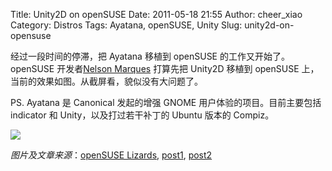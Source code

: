 Title: Unity2D on openSUSE
Date: 2011-05-18 21:55
Author: cheer_xiao
Category: Distros
Tags: Ayatana, openSUSE, Unity
Slug: unity2d-on-opensuse

经过一段时间的停滞，把 Ayatana 移植到 openSUSE 的工作又开始了。openSUSE
开发者[Nelson
Marques](http://lizards.opensuse.org/author/ketheriel/ "Posts by Nelson Marques")
打算先把 Unity2D 移植到 openSUSE
上，当前的效果如图。从截屏看，貌似没有大问题了。

PS. Ayatana 是 Canonical 发起的增强 GNOME 用户体验的项目。目前主要包括
indicator 和 Unity，以及打过若干补丁的 Ubuntu 版本的 Compiz。

[![](http://linuxtoy.org/img/2011/05/unity2d_on_opensuse.png)](http://linuxtoy.org/img/2011/05/unity2d_on_opensuse.png)

*图片及文章来源*：[openSUSE Lizards](http://lizards.opensuse.org),
[post1](http://lizards.opensuse.org/2011/05/17/advancing-with-gnomeayatana-repository/),
[post2](http://lizards.opensuse.org/2011/05/18/a-few-improvements/)
